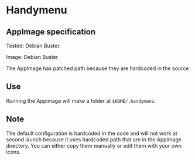 # Handymenu

## AppImage specification

Tested: Debian Buster.

Image: Debian Buster

The AppImage has patched path because they are hardcoded in the source

## Use

Running the Appimage will make a folder at `$HOME/.handymenu`.

##  Note

The default configuration is hardcoded in the code and will not work at second launch because it uses hardcoded path that are in the Appimage directory.
You can either copy them manually or edit them with your own icons.
